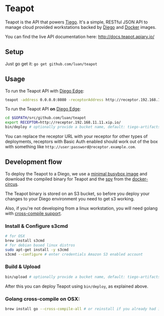 # Teapot

Teapot is the API that powers [Tiego](https://github.com/luan/tiego). It's a simple, RESTful JSON API to manage cloud provided workstations backed by [Diego](https://github.com/cloudfoundry-incubator/diego-release) and [Docker](http://docker.com) images.

You can find the live API documentation here: http://docs.teapot.apiary.io/

## Setup

Just go get it: `go get github.com/luan/teapot`

## Usage

To run the Teapot API with [Diego Edge](https://github.com/pivotal-cf-experimental/diego-edge):

```bash
teapot -address 0.0.0.0:8080 -receptorAddress http://receptor.192.168.11.11.xip.io/
```

To run the Teapot API **on** [Diego Edge](https://github.com/pivotal-cf-experimental/diego-edge):

```bash
cd $GOPATH/src/github.com/luan/teapot
export RECEPTOR=http://receptor.192.168.11.11.xip.io/
bin/deploy # optionally provide a bucket name, default: tiego-artifacts
```

You can replace the receptor URL with your receptor for other types of deployments, receptors with Basic Auth enabled should work out of the box with something like `http://user:password@receptor.example.com`.

## Development flow

To deploy the Teapot to a Diego, we use a [minimal busybox image](https://github.com/jpetazzo/docker-busybox/blob/4f6cb64c3b3255c58021dc75100da0088796a108/Dockerfile) and download the compiled binary for Teapot and the [spy](https://github.com/cloudfoundry-incubator/docker-circus/tree/master/spy) from the [docker-circus](https://github.com/cloudfoundry-incubator/docker-circus).

The Teapot binary is stored on an S3 bucket, so before you deploy your changes to your Diego environment you need to get s3 working.

Also, if you're not developing from a linux workstation, you will need golang with [cross-compile support](#golang-cross-compile-on-osx).


### Install & Configure s3cmd
```bash
# for OSX
brew install s3cmd
# for debian based linux distros
sudo apt-get install -y s3cmd
s3cmd --configure # enter credentials Amazon S3 enabled account
```

### Build & Upload

```bash
bin/upload # optionally provide a bucket name, default: tiego-artifacts
```

After this you can deploy Teapot using `bin/deploy`, as explained above.

### Golang cross-compile on OSX:

```bash
brew install go --cross-compile-all # or reinstall if you already had it installed
```
